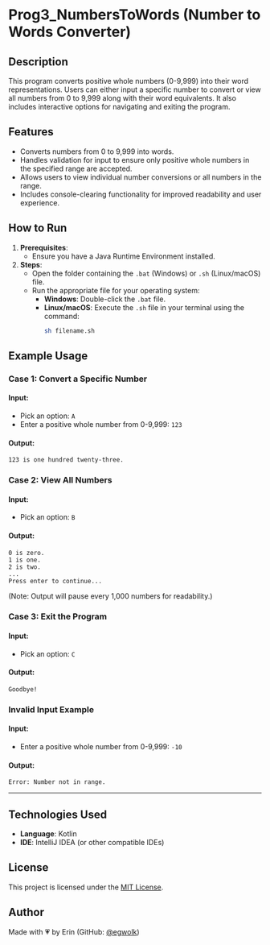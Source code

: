 # **Prog3_NumbersToWords (Number to Words Converter)**

## **Description**
This program converts positive whole numbers (0-9,999) into their word representations. Users can either input a specific number to convert or view all numbers from 0 to 9,999 along with their word equivalents. It also includes interactive options for navigating and exiting the program.

## **Features**
- Converts numbers from 0 to 9,999 into words.
- Handles validation for input to ensure only positive whole numbers in the specified range are accepted.
- Allows users to view individual number conversions or all numbers in the range.
- Includes console-clearing functionality for improved readability and user experience.

## **How to Run**
1. **Prerequisites**:
   - Ensure you have a Java Runtime Environment installed.
2. **Steps**:
   - Open the folder containing the `.bat` (Windows) or `.sh` (Linux/macOS) file.
   - Run the appropriate file for your operating system:
     - **Windows**: Double-click the `.bat` file.
     - **Linux/macOS**: Execute the `.sh` file in your terminal using the command:
       ```bash
       sh filename.sh
       ```

## **Example Usage**
### **Case 1: Convert a Specific Number**
#### **Input**:
- Pick an option: `A`
- Enter a positive whole number from 0-9,999: `123`

#### **Output**:
```plaintext
123 is one hundred twenty-three.
```

### **Case 2: View All Numbers**
#### **Input**:
- Pick an option: `B`

#### **Output**:
```plaintext
0 is zero.
1 is one.
2 is two.
...
Press enter to continue...
```
(Note: Output will pause every 1,000 numbers for readability.)

### **Case 3: Exit the Program**
#### **Input**:
- Pick an option: `C`

#### **Output**:
```plaintext
Goodbye!
```

### **Invalid Input Example**
#### **Input**:
- Enter a positive whole number from 0-9,999: `-10`

#### **Output**:
```plaintext
Error: Number not in range.
```

---
## **Technologies Used**
- **Language**: Kotlin
- **IDE**: IntelliJ IDEA (or other compatible IDEs)

## License
This project is licensed under the [MIT License](../../LICENSE).

## **Author**
Made with 💗 by Erin (GitHub: [@egwolk](https://github.com/ewgolk))  
